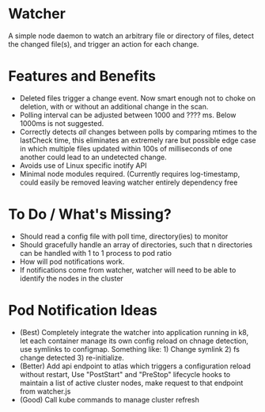 # Watcher
A simple node daemon to watch an arbitrary file or directory of files, detect the changed file(s), and trigger an action for each change.

# Features and Benefits 

- Deleted files trigger a change event. Now smart enough not to choke on deletion, with or without an additional change in the scan.
- Polling interval can be adjusted between 1000 and ???? ms. Below 1000ms is not suggested. 
- Correctly detects *all* changes between polls by comparing mtimes to the lastCheck time, this eliminates an extremely rare but possible edge case in which multiple files updated within 100s of milliseconds of one another could lead to an undetected change.
- Avoids use of Linux specific inotify API
- Minimal node modules required. (Currently requires log-timestamp, could easily be removed leaving watcher entirely dependency free


# To Do / What's Missing?

- Should read a config file with poll time, directory(ies) to monitor
- Should gracefully handle an array of directories, such that n directories can be handled with 1 to 1 process to pod ratio
- How will pod notifications work.
- If notifications come from watcher, watcher will need to be able to identify the nodes in the cluster


# Pod Notification Ideas

- (Best) Completely integrate the watcher into application running in k8, let each container manage its own config reload on chnage detection, use symlinks to configmap. Something like: 1) Change symlink 2) fs change detected 3) re-initialize.
- (Better) Add api endpoint to atlas which triggers a configuration reload without restart, Use "PostStart" and "PreStop" lifecycle hooks to maintain a list of active cluster nodes, make request to that endpoint from watcher.js
- (Good) Call kube commands to manage cluster refresh


